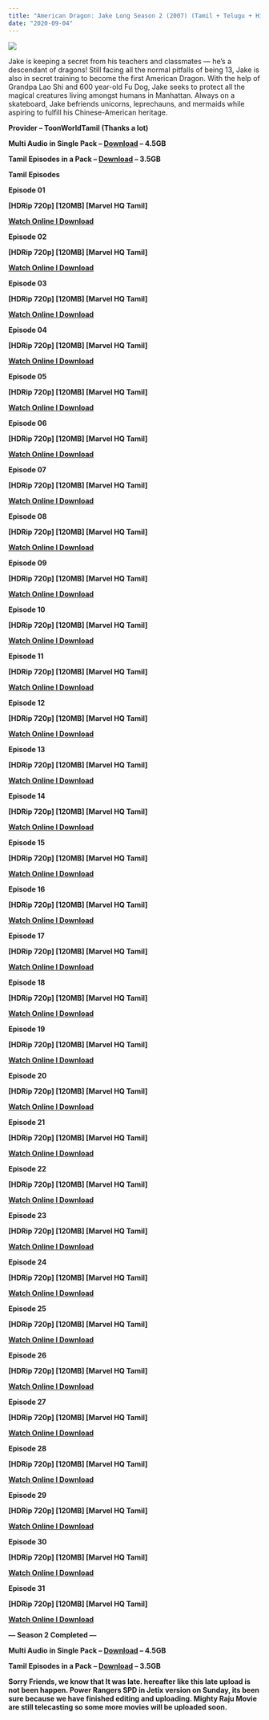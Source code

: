 ```yaml
---
title: "American Dragon: Jake Long Season 2 (2007) (Tamil + Telugu + Hindi + Eng) Esub [Disney Plus India]"
date: "2020-09-04"
---
```


[![](https://1.bp.blogspot.com/-KuAuPdEdITc/X1HuIG_BzvI/AAAAAAAABIE/A4tRsyocTLMblyRJbtUV6Q9FJuaCI-LlQCLcBGAsYHQ/s16000/81x9pYo384L._RI_.jpg)](https://1.bp.blogspot.com/-KuAuPdEdITc/X1HuIG_BzvI/AAAAAAAABIE/A4tRsyocTLMblyRJbtUV6Q9FJuaCI-LlQCLcBGAsYHQ/s2048/81x9pYo384L._RI_.jpg)

Jake is keeping a secret from his teachers and classmates — he’s a descendant of dragons! Still facing all the normal pitfalls of being 13, Jake is also in secret training to become the first American Dragon. With the help of Grandpa Lao Shi and 600 year-old Fu Dog, Jake seeks to protect all the magical creatures living amongst humans in Manhattan. Always on a skateboard, Jake befriends unicorns, leprechauns, and mermaids while aspiring to fulfill his Chinese-American heritage.

**Provider – ToonWorldTamil (Thanks a lot)**

**Multi Audio in Single Pack – [Download](http://gestyy.com/eepMjB) – 4.5GB**

**Tamil Episodes in a Pack – [Download](http://gestyy.com/eepMgl) – 3.5GB**

**Tamil Episodes**

**Episode 01**

**\[HDRip 720p\] \[120MB\] \[Marvel HQ Tamil\]**

**[Watch Online I Download  
](https://drive.google.com/file/d/1eChwcsNOoVl-BCC8ElfhdekvL863X50u/view?usp=sharing)**

**Episode 02**

**\[HDRip 720p\] \[120MB\] \[Marvel HQ Tamil\]**

**[Watch Online I Download](https://drive.google.com/file/d/1T4xGBBk3pyL9yw2OIAK1LM3Y5s-8EmPD/view?usp=sharing)**

**Episode 03**

**\[HDRip 720p\] \[120MB\] \[Marvel HQ Tamil\]**

**[Watch Online I Download](https://drive.google.com/file/d/1VkXzeVb2HbpyZrmBIbrtxDEQ-XCDrJjA/view?usp=sharing)**

**Episode 04**

**\[HDRip 720p\] \[120MB\] \[Marvel HQ Tamil\]**

**[Watch Online I Download](https://drive.google.com/file/d/19fOWywYQINjv3DPhKw3ULeGja_aPJCjo/view?usp=sharing)**

**Episode 05**

**\[HDRip 720p\] \[120MB\] \[Marvel HQ Tamil\]**

**[Watch Online I Download](https://drive.google.com/file/d/1YteeM37y8W9V1mhRS8d3v7YgRnkq7O_-/view?usp=sharing)**

**Episode 06**

**\[HDRip 720p\] \[120MB\] \[Marvel HQ Tamil\]**

**[Watch Online I Download](https://drive.google.com/file/d/1rt0fnZHDiGM-B2JPQcxiF2KN0AmBkmGG/view?usp=sharing)**

**Episode 07**

**\[HDRip 720p\] \[120MB\] \[Marvel HQ Tamil\]**

**[Watch Online I Download](https://drive.google.com/file/d/1NuyJctomSYkdr2ZQm1yM7Uj5DR3og3-X/view?usp=sharing)**

**Episode 08**

**\[HDRip 720p\] \[120MB\] \[Marvel HQ Tamil\]**

**[Watch Online I Download](https://drive.google.com/file/d/12XFb-9-VTHi-LvTG3_sbHpkqdYqxd8oD/view?usp=sharing)**

**Episode 09**

**\[HDRip 720p\] \[120MB\] \[Marvel HQ Tamil\]**

**[Watch Online I Download](https://drive.google.com/file/d/1BJaQR4eoLfaDOMMYHEJHlqzXQVkWueL9/view?usp=sharing)**

**Episode 10**

**\[HDRip 720p\] \[120MB\] \[Marvel HQ Tamil\]**

**[Watch Online I Download](https://drive.google.com/file/d/1AWCoM9XT1mAmFbpIWwdYSfM68IKsOsF0/view?usp=sharing)**

**Episode 11**

**\[HDRip 720p\] \[120MB\] \[Marvel HQ Tamil\]**

**[Watch Online I Download](https://drive.google.com/file/d/1VbVkr3dSYnEomlrbB9VaQmUGlL3JS83t/view?usp=sharing)**

**Episode 12**

**\[HDRip 720p\] \[120MB\] \[Marvel HQ Tamil\]**

**[Watch Online I Download](https://drive.google.com/file/d/14kLBpoNtdZ4uDj_LKqI9tXsRodDlJhIq/view?usp=sharing)**

**Episode 13**

**\[HDRip 720p\] \[120MB\] \[Marvel HQ Tamil\]**

**[Watch Online I Download](https://drive.google.com/file/d/1gJFWRltJrbUuKhK1zp_skkfBJM63aj-E/view?usp=sharing)**

**Episode 14**

**\[HDRip 720p\] \[120MB\] \[Marvel HQ Tamil\]**

**[Watch Online I Download](https://drive.google.com/file/d/1QGr_MD9iFxIUZVPhHIbLyablCeU3_B7i/view?usp=sharing)**

**Episode 15**

**\[HDRip 720p\] \[120MB\] \[Marvel HQ Tamil\]**

**[Watch Online I Download](https://drive.google.com/file/d/1FgKSh53Ku7igGM5WhE6astvOHyYPkvrm/view?usp=sharing)**

**Episode 16**

**\[HDRip 720p\] \[120MB\] \[Marvel HQ Tamil\]**

**[Watch Online I Download](https://drive.google.com/file/d/1ybiBg7fXPmiwMAlJmdsMusuP_9BDm_lg/view?usp=sharing)**

**Episode 17**

**\[HDRip 720p\] \[120MB\] \[Marvel HQ Tamil\]**

**[Watch Online I Download](https://drive.google.com/file/d/1XV_qpR4eBBew08EQEUc9Cga4SdAqaLLb/view?usp=sharing)**

**Episode 18**

**\[HDRip 720p\] \[120MB\] \[Marvel HQ Tamil\]**

**[Watch Online I Download](https://drive.google.com/file/d/1aRxl4NnItYGKOEjbJ66X86UCQuRIotHS/view?usp=sharing)**

**Episode 19**

**\[HDRip 720p\] \[120MB\] \[Marvel HQ Tamil\]**

**[Watch Online I Download](https://drive.google.com/file/d/1eb_jmgjgfwpom6pJmJO8X0SM_WLvRiQ4/view?usp=sharing)**

**Episode 20**

**\[HDRip 720p\] \[120MB\] \[Marvel HQ Tamil\]**

**[Watch Online I Download](https://drive.google.com/file/d/1lYboLxan0c0HEwfn5k7vN3nBHgiC-UJ8/view?usp=sharing)**

**Episode 21**

**\[HDRip 720p\] \[120MB\] \[Marvel HQ Tamil\]**

**[Watch Online I Download](https://drive.google.com/file/d/1yivO1MIkO2SMGtGVcQ9NS01ErQh1iDUQ/view?usp=sharing)**

**Episode 22**

**\[HDRip 720p\] \[120MB\] \[Marvel HQ Tamil\]**

**[Watch Online I Download](https://drive.google.com/file/d/1-2toBcuZ88T_GLoGmxaH4vQtUvTIRu23/view?usp=sharing)**

**Episode 23**

**\[HDRip 720p\] \[120MB\] \[Marvel HQ Tamil\]**

**[Watch Online I Download](https://drive.google.com/file/d/1oA2pvT9u0i3BfGLdoYDz4OeWcmHsjAvI/view?usp=sharing)**

**Episode 24**

**\[HDRip 720p\] \[120MB\] \[Marvel HQ Tamil\]**

**[Watch Online I Download](https://drive.google.com/file/d/1jhhLEyDI6WNQkkn_MibfmgkvCPbVgZjB/view?usp=sharing)**

**Episode 25**

**\[HDRip 720p\] \[120MB\] \[Marvel HQ Tamil\]**

**[Watch Online I Download](https://drive.google.com/file/d/1px53PqclMmfOr3Jv_gISPPUPTP4KFdKc/view?usp=sharing)**

**Episode 26**

**\[HDRip 720p\] \[120MB\] \[Marvel HQ Tamil\]**

**[Watch Online I Download](https://drive.google.com/file/d/105LDYS-kszBltifPOsmn-lxOpLgHTYHi/view?usp=sharing)**

**Episode 27**

**\[HDRip 720p\] \[120MB\] \[Marvel HQ Tamil\]**

**[Watch Online I Download](https://drive.google.com/file/d/1WtstbBPPVsiGpRlEo9TExRzQsWtxmPlU/view?usp=sharing)**

**Episode 28**

**\[HDRip 720p\] \[120MB\] \[Marvel HQ Tamil\]**

**[Watch Online I Download](https://drive.google.com/file/d/14rn00Kjm1N75uxV1sRvrT0HQPLhpNflE/view?usp=sharing)**

**Episode 29**

**\[HDRip 720p\] \[120MB\] \[Marvel HQ Tamil\]**

**[Watch Online I Download](https://drive.google.com/file/d/1kiJC4oEfloNH1LWLhMjmFDoaCaCnbXXw/view?usp=sharing)**

**Episode 30**

**\[HDRip 720p\] \[120MB\] \[Marvel HQ Tamil\]**

**[Watch Online I Download](https://drive.google.com/file/d/1_WlRG2hy-J8MixftmpIz-vThoO8A9F2V/view?usp=sharing)**

**Episode 31**

**\[HDRip 720p\] \[120MB\] \[Marvel HQ Tamil\]**

**[Watch Online I Download](https://drive.google.com/file/d/1YtDEIvh_ekCFNJ7wkPir4N3IL8YYC6bZ/view?usp=sharing)**

**— Season 2 Completed —**

**Multi Audio in Single Pack – [Download](http://gestyy.com/eepMjB) – 4.5GB**

**Tamil Episodes in a Pack – [Download](http://gestyy.com/eepMgl) – 3.5GB**

**Sorry Friends, we know that It was late. hereafter like this late upload is not been happen. Power Rangers SPD in Jetix version on Sunday, its been sure because we have finished editing and uploading. Mighty Raju Movie are still telecasting so some more movies will be uploaded soon.**
